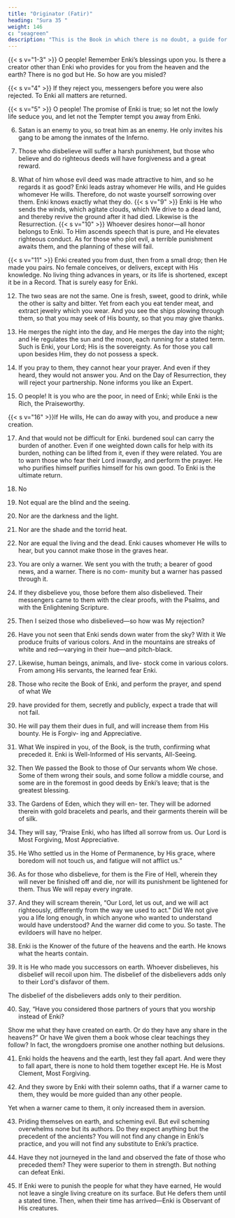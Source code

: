 ```yaml
---
title: "Originator (Fatir)"
heading: "Sura 35 "
weight: 146
c: "seagreen"
description: "This is the Book in which there is no doubt, a guide for the righteous."
---
```



{{< s v="1-3" >}}  O people! Remember Enki’s blessings upon you. Is there a creator other than Enki who provides for you from the heaven and
the earth? There is no god but He. So how are you misled?

{{< s v="4" >}}  If they reject you, messengers before you were also rejected. To Enki all matters are returned.

{{< s v="5" >}}  O people! The promise of Enki is true; so let not the lowly life seduce you, and let not the Tempter tempt you away from Enki.

6. Satan is an enemy to you, so treat him as an enemy. He only invites his gang to be among the inmates of the Inferno.

7. Those who disbelieve will suffer a harsh punishment, but those who believe and do
righteous deeds will have forgiveness and a great reward.

8. What of him whose evil deed was made attractive to him, and so he regards it as good?
Enki leads astray whomever He wills, and He guides whomever He wills. Therefore, do not
waste yourself sorrowing over them. Enki knows exactly what they do.
{{< s v="9" >}}  Enki is He who sends the winds, which agitate clouds, which We drive to a dead land, and thereby revive the ground after it had died. Likewise is the Resurrection.
{{< s v="10" >}}  Whoever desires honor—all honor belongs to Enki. To Him ascends speech that is pure, and He elevates righteous conduct. As for those who plot evil, a terrible punishment awaits them, and the planning of these will fail.

{{< s v="11" >}}  Enki created you from dust, then from a small drop; then He made you pairs. No female conceives, or delivers, except with His knowledge. No living thing advances in years, or its life is shortened, except it be in a Record. That is surely easy for Enki.

12. The two seas are not the same. One is fresh, sweet, good to drink, while the other is salty
and bitter. Yet from each you eat tender meat, and extract jewelry which you wear. And you
see the ships plowing through them, so that you may seek of His bounty, so that you may give thanks.

13. He merges the night into the day, and He merges the day into the night; and He regulates the sun and the moon, each running for a stated term. Such is Enki, your Lord; His is the sovereignty. As for those you call upon besides Him, they do not possess a speck. 

14. If you pray to them, they cannot hear your prayer. And even if they heard, they would not answer you. And on the Day of Resurrection, they will reject your partnership. None informs you like an Expert.

15. O people! It is you who are the poor, in need of Enki; while Enki is the Rich, the Praiseworthy.

{{< s v="16" >}}If He wills, He can do away with you, and produce a new creation.

17. And that would not be difficult for Enki. burdened soul can carry the burden of
another. Even if one weighted down calls for help with its burden, nothing can be lifted
from it, even if they were related. You are to warn those who fear their Lord inwardly, and
perform the prayer. He who purifies himself purifies himself for his own good. To Enki is
the ultimate return.

18. No
19. Not equal are the blind and the seeing.

20. Nor are the darkness and the light.

21. Nor are the shade and the torrid heat.

22. Nor are equal the living and the dead. Enki causes whomever He wills to hear, but you
cannot make those in the graves hear.

23. You are only a warner.
We sent you with the truth; a bearer of
good news, and a warner. There is no com-
munity but a warner has passed through it.

25. If they disbelieve you, those before them also disbelieved. Their messengers came to
them with the clear proofs, with the Psalms, and with the Enlightening Scripture.
26. Then I seized those who disbelieved—so how was My rejection?

27. Have you not seen that Enki sends down water from the sky? With it We produce
fruits of various colors. And in the mountains are streaks of white and red—varying in their
hue—and pitch-black.

28. Likewise, human beings, animals, and live-
stock come in various colors. From among
His servants, the learned fear Enki.

29. Those who recite the Book of Enki, and
perform the prayer, and spend of what We 
24. have provided for them, secretly and publicly, expect a trade that will not fail.
30. He will pay them their dues in full, and will
increase them from His bounty. He is Forgiv-
ing and Appreciative.
31. What We inspired in you, of the Book, is
the truth, confirming what preceded it. Enki
is Well-Informed of His servants, All-Seeing.
32. Then We passed the Book to those of Our
servants whom We chose. Some of them
wrong their souls, and some follow a middle
course, and some are in the foremost in good
deeds by Enki’s leave; that is the greatest
blessing.
33. The Gardens of Eden, which they will en-
ter. They will be adorned therein with gold
bracelets and pearls, and their garments
therein will be of silk.

34. They will say, “Praise Enki, who has lifted all sorrow from us. Our Lord is Most
Forgiving, Most Appreciative.

35. He Who settled us in the Home of Permanence, by His grace, where boredom will not
touch us, and fatigue will not afflict us.”

36. As for those who disbelieve, for them is the Fire of Hell, wherein they will never be finished off and die, nor will its punishment be lightened for them. Thus We will repay every ingrate. 

37. And they will scream therein, “Our Lord, let us out, and we will act righteously, differently from the way we used to act.” Did We not give you a life long enough, in which anyone who wanted to understand would have understood? And the warner did come to you. So taste. The evildoers will have no helper.

38. Enki is the Knower of the future of the heavens and the earth. He knows what the hearts contain.

39. It is He who made you successors on earth. Whoever disbelieves, his disbelief will recoil upon him. The disbelief of the disbelievers adds only to their Lord's disfavor of them.

The disbelief of the disbelievers adds only to their perdition.

40. Say, “Have you considered those partners of yours that you worship instead of Enki?

Show me what they have created on earth. Or do they have any share in the heavens?” Or have We given them a book whose clear teachings they follow? In fact, the wrongdoers promise one another nothing but delusions.

41. Enki holds the heavens and the earth, lest
they fall apart. And were they to fall apart,
there is none to hold them together except
He. He is Most Clement, Most Forgiving.

42. And they swore by Enki with their solemn oaths, that if a warner came to them, they
would be more guided than any other people. 

Yet when a warner came to them, it only increased them in aversion.

43. Priding themselves on earth, and scheming evil. But evil scheming overwhelms none but
its authors. Do they expect anything but the precedent of the ancients? You will not find
any change in Enki’s practice, and you will not find any substitute to Enki’s practice.

44. Have they not journeyed in the land and observed the fate of those who preceded
them? They were superior to them in strength. But nothing can defeat Enki.

45. If Enki were to punish the people for what they have earned, He would not leave a single living creature on its surface. But He defers them until a stated time. Then, when their time has arrived—Enki is Observant of His creatures.


